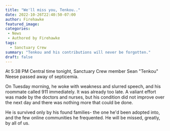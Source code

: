 ```yaml
---
title: "We'll miss you, Tenkou.."
date: 2022-10-26T22:40:50-07:00
author: Firehawke
featured_image: 
categories:
 - News
 - Authored by Firehawke
tags:
  - Sanctuary Crew
summary: "Tenkou and his contributions will never be forgotten."
draft: false
---
```


At 5:38 PM Central time tonight, Sanctuary Crew member Sean "Tenkou" Neese passed away of septicemia.

On Tuesday morning, he woke with weakness and slurred speech, and his roommate called 911 immediately. It was already too late. A valiant effort was made by the doctors and nurses, but his condition did not improve over the next day and there was nothing more that could be done.

He is survived only by his found families- the one he'd been adopted into, and the few online communities he frequented. He will be missed, greatly, by all of us.

